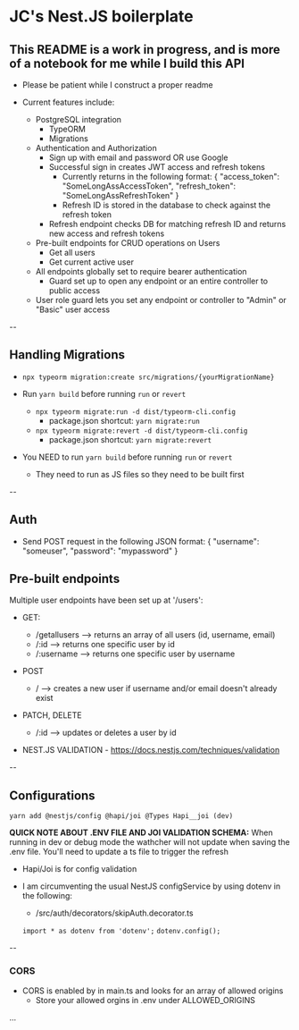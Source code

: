 # JC's Nest.JS boilerplate

## This README is a work in progress, and is more of a notebook for me while I build this API

* Please be patient while I construct a proper readme

* Current features include:
  * PostgreSQL integration
    * TypeORM
    * Migrations
  * Authentication and Authorization
    * Sign up with email and password OR use Google
    * Successful sign in creates JWT access and refresh tokens
      * Currently returns in the following format:
        {
          "access_token": "SomeLongAssAccessToken",
          "refresh_token": "SomeLongAssRefreshToken"
        }
      * Refresh ID is stored in the database to check against the refresh token
    * Refresh endpoint checks DB for matching refresh ID and returns new access and refresh tokens
  * Pre-built endpoints for CRUD operations on Users
    * Get all users
    * Get current active user
  * All endpoints globally set to require bearer authentication
    * Guard set up to open any endpoint or an entire controller to public access
  * User role guard lets you set any endpoint or controller to "Admin" or "Basic" user access

--

## Handling Migrations

* ```npx typeorm migration:create src/migrations/{yourMigrationName}```

* Run ```yarn build``` before running ```run``` or ```revert```
  * ```npx typeorm migrate:run -d dist/typeorm-cli.config```
    * package.json shortcut: ```yarn migrate:run```
  * ```npx typeorm migrate:revert -d dist/typeorm-cli.config```
    * package.json shortcut: ```yarn migrate:revert```

* You NEED to run ```yarn build``` before running ```run``` or ```revert```
  * They need to run as JS files so they need to be built first

--

## Auth

* Send POST request in the following JSON format:
  {
    "username": "someuser",
    "password": "mypassword"
  }

## Pre-built endpoints

Multiple user endpoints have been set up at '/users':

* GET:
  * /getallusers --> returns an array of all users (id, username, email)
  * /:id --> returns one specific user by id
  * /:username --> returns one specific user by username
* POST
  * / --> creates a new user if username and/or email doesn't already exist
* PATCH, DELETE
  * /:id --> updates or deletes a user by id

* NEST.JS VALIDATION - <https://docs.nestjs.com/techniques/validation>

--

## Configurations

```yarn add @nestjs/config @hapi/joi @Types Hapi__joi (dev)```

**QUICK NOTE ABOUT .ENV FILE AND JOI VALIDATION SCHEMA:**
When running in dev or debug mode the wathcher will not update when saving the .env file.  You'll need to update a ts file to trigger the refresh

* Hapi/Joi is for config validation

* I am circumventing the usual NestJS configService by using dotenv in the following:
  * /src/auth/decorators/skipAuth.decorator.ts
  
  ```import * as dotenv from 'dotenv';```
  ```dotenv.config();```

--

### CORS

* CORS is enabled by in main.ts and looks for an array of allowed origins
  * Store your allowed orgins in .env under ALLOWED_ORIGINS

...
